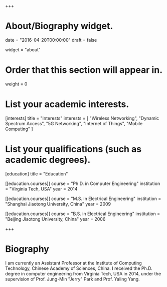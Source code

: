 +++
# About/Biography widget.

date = "2016-04-20T00:00:00"
draft = false

widget = "about"

# Order that this section will appear in.
weight = 0

# List your academic interests.
[interests]
  title = "Interests"
  interests = [
    "Wireless Networking",
    "Dynamic Spectrum Access",
    "5G Networking",
    "Internet of Things",
    "Mobile Computing"
  ]

# List your qualifications (such as academic degrees).
[education]
  title = "Education"

[[education.courses]]
  course = "Ph.D. in Computer Engineering"
  institution = "Virginia Tech, USA"
  year = 2014

[[education.courses]]
  course = "M.S. in Electrical Engineering"
  institution = "Shanghai Jiaotong University, China"
  year = 2009

[[education.courses]]
  course = "B.S. in Electrical Engineering"
  institution = "Beijing Jiaotong University, China"
  year = 2006
 
+++

# Biography

I am currently an Assistant Professor at the Institute of Computing Technology, Chinese Academy of Sciences, China. I received the Ph.D. degree in computer engineering from Virginia Tech, USA in 2014, under the supervision of Prof. Jung-Min "Jerry" Park and Prof. Yaling Yang. 

 
